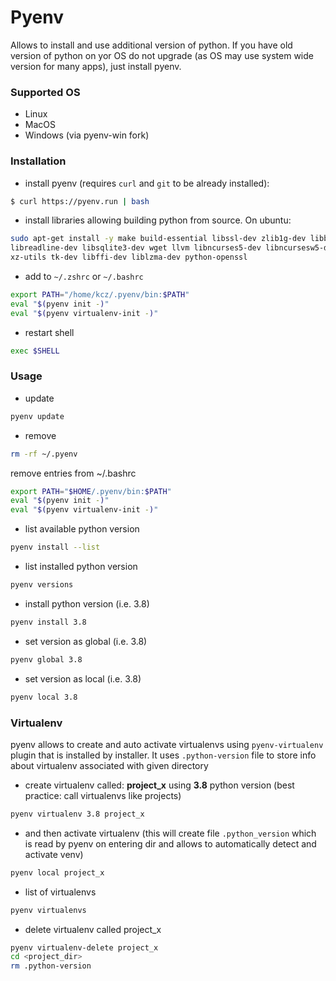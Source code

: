 # Pyenv
Allows to install and use additional version of python.
If you have old version of python on yor OS do not upgrade (as OS may use system wide version for many apps), just install pyenv. 

### Supported OS
* Linux
* MacOS
* Windows (via pyenv-win fork)

### Installation
* install pyenv (requires `curl` and `git` to be already installed):
```bash
$ curl https://pyenv.run | bash
```
* install libraries allowing building python from source. On ubuntu:
```bash
sudo apt-get install -y make build-essential libssl-dev zlib1g-dev libbz2-dev \
libreadline-dev libsqlite3-dev wget llvm libncurses5-dev libncursesw5-dev \
xz-utils tk-dev libffi-dev liblzma-dev python-openssl
``` 
* add to `~/.zshrc` or `~/.bashrc`
```bash
export PATH="/home/kcz/.pyenv/bin:$PATH"
eval "$(pyenv init -)"
eval "$(pyenv virtualenv-init -)"
```
* restart shell
```bash
exec $SHELL
```
### Usage
* update
```bash
pyenv update
```
* remove
```bash
rm -rf ~/.pyenv
```
remove entries from ~/.bashrc
```bash
export PATH="$HOME/.pyenv/bin:$PATH"
eval "$(pyenv init -)"
eval "$(pyenv virtualenv-init -)"
```
* list available python version
```bash
pyenv install --list
```
* list installed python version
```bash
pyenv versions
```
* install python version (i.e. 3.8)
```bash
pyenv install 3.8
```
* set version as global (i.e. 3.8)
```bash
pyenv global 3.8
```
* set version as local (i.e. 3.8)
```bash
pyenv local 3.8
```
### Virtualenv
pyenv allows to create and auto activate virtualenvs using `pyenv-virtualenv` plugin that is installed by installer.
It uses `.python-version` file to store info about virtualenv associated with given directory

* create virtualenv called: **project_x** using **3.8** python version (best practice: call virtualenvs like projects)
```bash
pyenv virtualenv 3.8 project_x
```
* and then  activate virtualenv (this will create file `.python_version` which is read by pyenv on entering dir and allows to automatically detect and activate venv)
```bash
pyenv local project_x
```
* list of virtualenvs
```bash
pyenv virtualenvs
```
* delete virtualenv called project_x
```bash
pyenv virtualenv-delete project_x
cd <project_dir>
rm .python-version
```


<!--stackedit_data:
eyJoaXN0b3J5IjpbMTM4MjM3ODQ2NSwtOTM0NDY3Nzg0LDQ2MD
gyNDkwOSwxODg5OTkzMzQwXX0=
-->